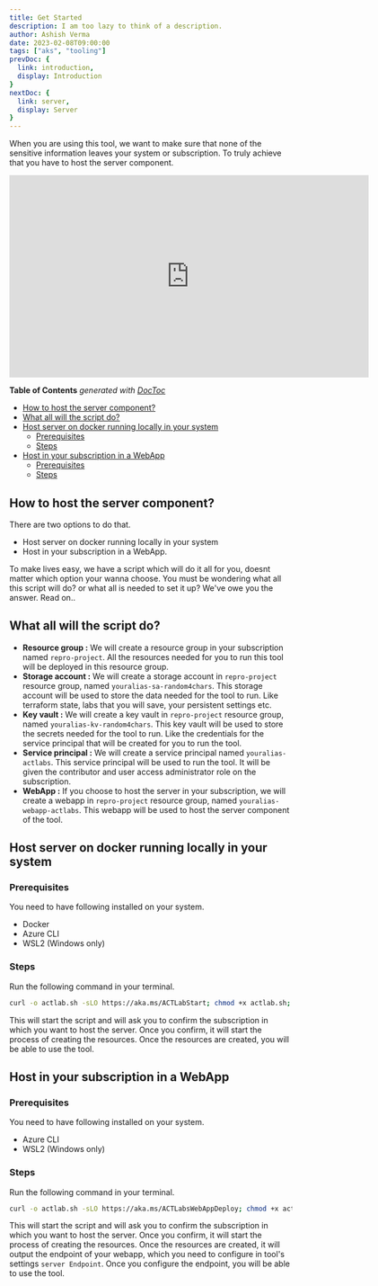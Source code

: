 ```yaml
---
title: Get Started
description: I am too lazy to think of a description.
author: Ashish Verma
date: 2023-02-08T09:00:00
tags: ["aks", "tooling"]
prevDoc: {
  link: introduction,
  display: Introduction
}
nextDoc: {
  link: server,
  display: Server
}
---
```


When you are using this tool, we want to make sure that none of the sensitive information leaves your system or subscription. To truly achieve that you have to host the server component.

<iframe src="https://microsoft-my.sharepoint.com/personal/ashisverma_microsoft_com/_layouts/15/embed.aspx?UniqueId=c9027db6-c445-4e18-aad7-2486dfe87147&embed=%7B%22ust%22%3Atrue%2C%22hv%22%3A%22CopyEmbedCode%22%7D&referrer=StreamWebApp&referrerScenario=EmbedDialog.Create" width="640" height="360" frameborder="0" scrolling="no" allowfullscreen title="02 - ACT Labs - Run Server and Login.mp4"></iframe>

<!-- START doctoc generated TOC please keep comment here to allow auto update -->
<!-- DON'T EDIT THIS SECTION, INSTEAD RE-RUN doctoc TO UPDATE -->
**Table of Contents**  *generated with [DocToc](https://github.com/thlorenz/doctoc)*

- [How to host the server component?](#how-to-host-the-server-component)
- [What all will the script do?](#what-all-will-the-script-do)
- [Host server on docker running locally in your system](#host-server-on-docker-running-locally-in-your-system)
  - [Prerequisites](#prerequisites)
  - [Steps](#steps)
- [Host in your subscription in a WebApp](#host-in-your-subscription-in-a-webapp)
  - [Prerequisites](#prerequisites-1)
  - [Steps](#steps-1)

<!-- END doctoc generated TOC please keep comment here to allow auto update -->

## How to host the server component?

There are two options to do that.

- Host server on docker running locally in your system
- Host in your subscription in a WebApp.

To make lives easy, we have a script which will do it all for you, doesnt matter which option your wanna choose. You must be wondering what all this script will do? or what all is needed to set it up? We've owe you the answer. Read on..

## What all will the script do?

- **Resource group :** We will create a resource group in your subscription named `repro-project`. All the resources needed for you to run this tool will be deployed in this resource group.
- **Storage account :** We will create a storage account in `repro-project` resource group, named `youralias-sa-random4chars`. This storage account will be used to store the data needed for the tool to run. Like terraform state, labs that you will save, your persistent settings etc.
- **Key vault :** We will create a key vault in `repro-project` resource group, named `youralias-kv-random4chars`. This key vault will be used to store the secrets needed for the tool to run. Like the credentials for the service principal that will be created for you to run the tool.
- **Service principal :** We will create a service principal named `youralias-actlabs`. This service principal will be used to run the tool. It will be given the contributor and user access administrator role on the subscription.
- **WebApp :** If you choose to host the server in your subscription, we will create a webapp in `repro-project` resource group, named `youralias-webapp-actlabs`. This webapp will be used to host the server component of the tool.

## Host server on docker running locally in your system

### Prerequisites

You need to have following installed on your system.

- Docker
- Azure CLI
- WSL2 (Windows only)

### Steps

Run the following command in your terminal.

```bash
curl -o actlab.sh -sLO https://aka.ms/ACTLabStart; chmod +x actlab.sh; ./actlab.sh; rm actlab.sh
```

This will start the script and will ask you to confirm the subscription in which you want to host the server. Once you confirm, it will start the process of creating the resources. Once the resources are created, you will be able to use the tool.

## Host in your subscription in a WebApp

### Prerequisites

You need to have following installed on your system.

- Azure CLI
- WSL2 (Windows only)

### Steps

Run the following command in your terminal.

```bash
curl -o actlab.sh -sLO https://aka.ms/ACTLabsWebAppDeploy; chmod +x actlab.sh; ./actlab.sh; rm actlab.sh
```

This will start the script and will ask you to confirm the subscription in which you want to host the server. Once you confirm, it will start the process of creating the resources. Once the resources are created, it will output the endpoint of your webapp, which you need to configure in tool's settings `server Endpoint`. Once you configure the endpoint, you will be able to use the tool.
